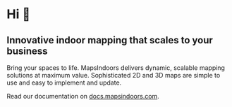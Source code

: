 # Hi 👋

## Innovative indoor mapping that scales to your business

Bring your spaces to life. MapsIndoors delivers dynamic, scalable mapping solutions at maximum value. Sophisticated 2D and 3D maps are simple to use and easy to implement and update.

Read our documentation on [docs.mapsindoors.com](https://docs.mapsindoors.com).
